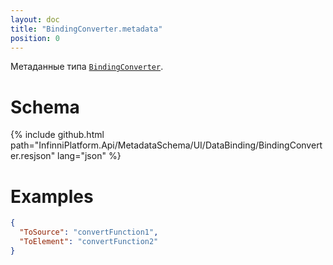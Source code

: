 ```yaml
---
layout: doc
title: "BindingConverter.metadata"
position: 0
---
```


Метаданные типа [`BindingConverter`](../).

# Schema

{% include github.html path="InfinniPlatform.Api/MetadataSchema/UI/DataBinding/BindingConverter.resjson" lang="json" %}

# Examples

```json
{
  "ToSource": "convertFunction1",
  "ToElement": "convertFunction2"
}
```
